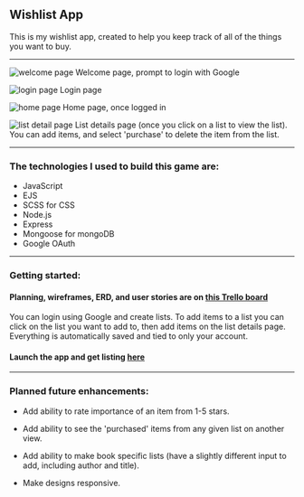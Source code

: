 ## Wishlist App

This is my wishlist app, created to help you keep track of all of the things you want to buy. 
___

![welcome page](https://i.imgur.com/7nF0XBz.png)
Welcome page, prompt to login with Google

![login page](https://i.imgur.com/dq9ANpf.png)
Login page

![home page](https://i.imgur.com/tZNSD4a.png)
Home page, once logged in

![list detail page](https://i.imgur.com/BEeVtA6.png)
List details page (once you click on a list to view the list). You can add items, and select 'purchase' to delete the item from the list.
___

### The technologies I used to build this game are:
- JavaScript
- EJS
- SCSS for CSS
- Node.js
- Express
- Mongoose for mongoDB
- Google OAuth

___

### Getting started:

#### Planning, wireframes, ERD, and user stories are on [this Trello board](https://trello.com/b/vQ7wqLNI/p2)


You can login using Google and create lists. To add items to a list you can click on the list you want to add to, then add items on the list details page. Everything is automatically saved and tied to only your account.

#### Launch the app and get listing [here](https://sophie-project-two.herokuapp.com/)

___

### Planned future enhancements:
- Add ability to rate importance of an item from 1-5 stars.

- Add ability to see the 'purchased' items from any given list on another view.

- Add ability to make book specific lists (have a slightly different input to add, including author and title).

- Make designs responsive.